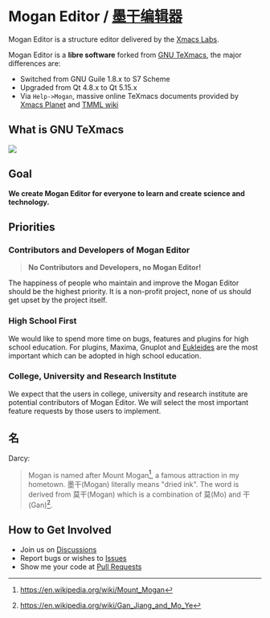 # Mogan Editor / [墨干编辑器](README_ZH.md)
Mogan Editor is a structure editor delivered by the [Xmacs Labs](https://github.com/XmacsLabs).

Mogan Editor is a **libre software** forked from [GNU TeXmacs](http://www.texmacs.org/tmweb/home/welcome.en.html), the major differences are:
+ Switched from GNU Guile 1.8.x to S7 Scheme
+ Upgraded from Qt 4.8.x to Qt 5.15.x
+ Via `Help->Mogan`, massive online TeXmacs documents provided by [Xmacs Planet](https://github.com/XmacsLabs/planet) and [TMML wiki](https://github.com/XmacsLabs/tmmlwiki)

## What is GNU TeXmacs

[![](https://bb-embed.herokuapp.com/embed?v=BV1bo4y1D7wN)](https://player.bilibili.com/player.html?aid=376713018&bvid=BV1bo4y1D7wN&cid=371195201&page=1)

## Goal
**We create Mogan Editor for everyone to learn and create science and technology.**

## Priorities
### Contributors and Developers of Mogan Editor
> **No Contributors and Developers, no Mogan Editor!**

The happiness of people who maintain and improve the Mogan Editor should be the highest priority. It is a non-profit project, none of us should get upset by the project itself.

### High School First
We would like to spend more time on bugs, features and plugins for high school education. For plugins, Maxima, Gnuplot and [Eukleides](http://www.eukleides.org/overview.html) are the most important which can be adopted in high school education.

### College, University and Research Institute
We expect that the users in college, university and research institute are potential contributors of Mogan Editor. We will select the most important feature requests by those users to implement.

## 名
Darcy:

> Mogan is named after Mount Mogan[^1], a famous attraction in my hometown. 墨干(Mogan) literally means "dried ink". The word is derived from 莫干(Mogan) which is a combination of 莫(Mo) and 干(Gan)[^2].





## How to Get Involved
+ Join us on [Discussions](https://github.com/XmacsLabs/mogan/discussions)
+ Report bugs or wishes to [Issues](https://github.com/XmacsLabs/mogan/issues)
+ Show me your code at [Pull Requests](https://github.com/XmacsLabs/mogan/pulls)

[^1]: https://en.wikipedia.org/wiki/Mount_Mogan
[^2]: https://en.wikipedia.org/wiki/Gan_Jiang_and_Mo_Ye
